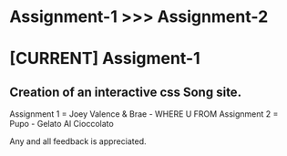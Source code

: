 # Assignment-1 >>> Assignment-2
# [CURRENT] Assigment-1
Creation of an interactive css Song site.
--------------------------------------------------
Assignment 1 = Joey Valence & Brae - WHERE U FROM
Assignment 2 = Pupo - Gelato Al Cioccolato

Any and all feedback is appreciated.

